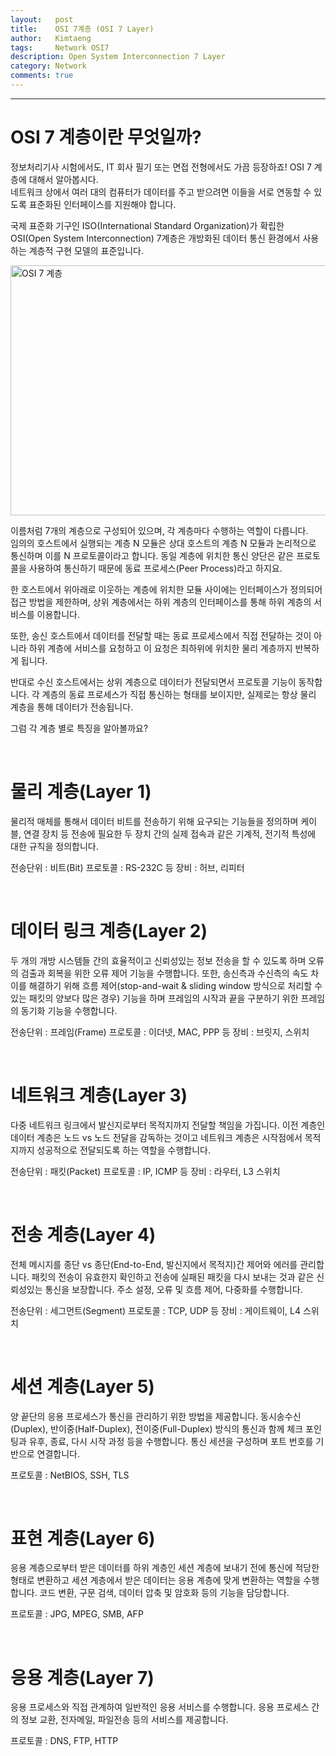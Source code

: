 ```yaml
---
layout:   post
title:    OSI 7계층 (OSI 7 Layer)
author:   Kimtaeng
tags: 	  Network OSI7
description: Open System Interconnection 7 Layer
category: Network
comments: true
---
```


<hr/>

# OSI 7 계층이란 무엇일까?

정보처리기사 시험에서도, IT 회사 필기 또는 면접 전형에서도 가끔 등장하죠! OSI 7 계층에 대해서 알아봅시다. <br/> 
네트워크 상에서 여러 대의 컴퓨터가 데이터를 주고 받으려면 이들을 서로 연동할 수 있도록 표준화된 인터페이스를 지원해야 합니다.

국제 표준화 기구인 ISO(International Standard Organization)가 확립한 OSI(Open System Interconnection) 7계층은
개방화된 데이터 통신 환경에서 사용하는 계층적 구현 모델의 표준입니다.

<img class="post_image" src="{{ site.baseurl }}/img/post/2018-02-17-network-osi-7-layer-1.png" width="740" height="400" alt="OSI 7 계층"/>

이름처럼 7개의 계층으로 구성되어 있으며, 각 계층마다 수행하는 역할이 다릅니다.<br/>
임의의 호스트에서 실행되는 계층 N 모듈은 상대 호스트의 계층 N 모듈과 논리적으로 통신하며
이를 N 프로토콜이라고 합니다. 동일 계층에 위치한 통신 양단은 같은 프로토콜을 사용하여 통신하기 때문에
동료 프로세스(Peer Process)라고 하지요.

한 호스트에서 위아래로 이웃하는 계층에 위치한 모듈 사이에는 인터페이스가 정의되어 접근 방법을 제한하며,
상위 계층에서는 하위 계층의 인터페이스를 통해 하위 계층의 서비스를 이용합니다.

또한, 송신 호스트에서 데이터를 전달할 때는 동료 프로세스에서 직접 전달하는 것이 아니라 하위 계층에 서비스를 요청하고
이 요청은 최하위에 위치한 물리 계층까지 반복하게 됩니다.

반대로 수신 호스트에서는 상위 계층으로 데이터가 전달되면서 프로토콜 기능이 동작합니다.
각 계층의 동료 프로세스가 직접 통신하는 형태를 보이지만, 실제로는 항상 물리 계층을 통해 데이터가 전송됩니다.

그럼 각 계층 별로 특징을 알아볼까요?

<br/>

# 물리 계층(Layer 1)

물리적 매체를 통해서 데이터 비트를 전송하기 위해 요구되는 기능들을 정의하며
케이블, 연결 장치 등 전송에 필요한 두 장치 간의 실제 접속과 같은 기계적, 전기적 특성에 대한 규칙을 정의합니다.

전송단위 : 비트(Bit)
프로토콜 : RS-232C 등
장비 : 허브, 리피터

<br/>

# 데이터 링크 계층(Layer 2)

두 개의 개방 시스템들 간의 효율적이고 신뢰성있는 정보 전송을 할 수 있도록 하며
오류의 검출과 회복을 위한 오류 제어 기능을 수행합니다.
또한, 송신측과 수신측의 속도 차이를 해결하기 위해 흐름 제어(stop-and-wait & sliding window 방식으로 처리할 수 있는 패킷의 양보다 많은 경우)
기능을 하며 프레임의 시작과 끝을 구분하기 위한 프레임의 동기화 기능을 수행합니다.

전송단위 : 프레임(Frame)
프로토콜 : 이더넷, MAC, PPP 등
장비 : 브릿지, 스위치

<br/>

# 네트워크 계층(Layer 3)

다중 네트워크 링크에서 발신지로부터 목적지까지 전달할 책임을 가집니다.
이전 계층인 데이터 계층은 노드 vs 노드 전달을 감독하는 것이고
네트워크 계층은 시작점에서 목적지까지 성공적으로 전달되도록 하는 역할을 수행합니다.

전송단위 : 패킷(Packet)
프로토콜 : IP, ICMP 등
장비 : 라우터, L3 스위치

<br/>

# 전송 계층(Layer 4)

전체 메시지를 종단 vs 종단(End-to-End, 발신지에서 목적지)간 제어와 에러를 관리합니다.
패킷의 전송이 유효한지 확인하고 전송에 실패된 패킷을 다시 보내는 것과 같은 신뢰성있는 통신을 보장합니다.
주소 설정, 오류 및 흐름 제어, 다중화를 수행합니다.

전송단위 : 세그먼트(Segment)
프로토콜 : TCP, UDP 등
장비 : 게이트웨이, L4 스위치

<br/>

# 세션 계층(Layer 5)
 
양 끝단의 응용 프로세스가 통신을 관리하기 위한 방법을 제공합니다.
동시송수신(Duplex), 반이중(Half-Duplex), 전이중(Full-Duplex) 방식의 통신과 함께
체크 포인팅과 유후, 종료, 다시 시작 과정 등을 수행합니다.
통신 세션을 구성하며 포트 번호를 기반으로 연결합니다.

프로토콜 : NetBIOS, SSH, TLS

<br/>

# 표현 계층(Layer 6)

응용 계층으로부터 받은 데이터를 하위 계층인 세션 계층에 보내기 전에 통신에 적당한 형태로 변환하고
세션 계층에서 받은 데이터는 응용 계층에 맞게 변환하는 역할을 수행합니다.
코드 변환, 구문 검색, 데이터 압축 및 암호화 등의 기능을 담당합니다.

프로토콜 : JPG, MPEG, SMB, AFP

<br/>

# 응용 계층(Layer 7)

응용 프로세스와 직접 관계하여 일반적인 응용 서비스를 수행합니다.
응용 프로세스 간의 정보 교환, 전자메일, 파일전송 등의 서비스를 제공합니다.

프로토콜 : DNS, FTP, HTTP


